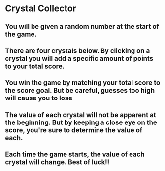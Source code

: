 # Crystal Collector

## 
## You will be given a random number at the start of the game.

## There are four crystals below. By clicking on a crystal you will add a specific amount of points to your total score.

## You win the game by matching your total score to the score goal. But be careful, guesses too high will cause you to lose

## The value of each crystal will not be apparent at the beginning. But by keeping a close eye on the score, you're sure to determine the value of each.

## Each time the game starts, the value of each crystal will change. Best of luck!!